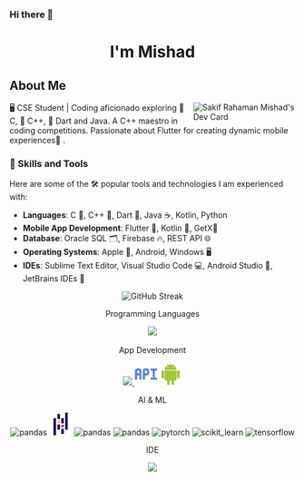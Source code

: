### Hi there 👋
<h1 align="center">I'm Mishad </h1>

## About Me
<a href="https://app.daily.dev/mishad">
  <img align="right" src="https://api.daily.dev/devcards/v2/BiRNXKnZuiWakM9C3B8TJ.png?type=default&r=8us" width="180" alt="Sakif Rahaman Mishad's Dev Card "/>
</a>

🖥️ CSE Student | Coding aficionado exploring 🤖 C, 🤖 C++, 🎯 Dart and Java. A C++ maestro in coding competitions. Passionate about Flutter for creating dynamic mobile experiences📱 .

### 🚀 Skills and Tools
Here are some of the 🛠️ popular tools and technologies I am experienced with:
- **Languages**: C 🔢, C++ 🤖, Dart 🎯, Java ☕, Kotlin, Python
- **Mobile App Development**: Flutter 📱, Kotlin 📱, GetX🚀
- **Database**: Oracle SQL 🗂️, Firebase 🔥, REST API 🌐
- **Operating Systems**: Apple 🍎, Android, Windows 🖥️
- **IDEs**: Sublime Text Editor, Visual Studio Code 💻, Android Studio 📱, JetBrains IDEs 🚀

<p align="center"> <img src="https://github-readme-streak-stats.herokuapp.com/?user=mishad01&theme=dark&hide_border=false" alt="GitHub Streak" /></p>


<p align="center">  Programming Languages</p>
<p align="center">
  <a href="https://skillicons.dev">
    <img src="https://skillicons.dev/icons?i=c,cpp,dart,java,python,kotlin,&theme=light" />
  </a>
</p>



 <p align="center">  App Development </p>
<p align="center">
  <a href="https://skillicons.dev">
    <img src="https://skillicons.dev/icons?i=flutter,firebase,git,sqlite&theme=light" />
  </a>
  <a href="https://www.tensorflow.org" target="_blank" rel="noreferrer" style="text-decoration: none;">
        <img
            src="assets/tech/api_integration.svg"
            alt="tensorflow"
            width="40"
            height="40" />
    </a>
  <a href="https://www.tensorflow.org" target="_blank" rel="noreferrer" style="text-decoration: none;">
        <img
            src="assets/tech/android.svg"
            alt="tensorflow"
            width="40"
            height="40" />
    </a>
</p>




<p align="center"> AI & ML</p>
<p  align="center">
    <a href="https://numpy.org/" target="_blank" rel="noreferrer" style="text-decoration: none;">
        <img
            src="https://numpy.org/images/logo.svg"
            alt="pandas"
            width="40"
            height="40" />
    </a>
    <a href="https://pandas.pydata.org/" target="_blank" rel="noreferrer" style="text-decoration: none;">
        <img
            src="https://raw.githubusercontent.com/devicons/devicon/2ae2a900d2f041da66e950e4d48052658d850630/icons/pandas/pandas-original.svg"
            alt="pandas"
            width="40"
            height="40" />
    </a>
  <a href="https://matplotlib.org/3.1.1/index.html" target="_blank" rel="noreferrer" style="text-decoration: none;">
        <img
            src="https://matplotlib.org/3.1.1/_static/logo2_compressed.svg"
            alt="pandas"
            width="40"
            height="40" />
    </a>
   <a href="https://seaborn.pydata.org/#" target="_blank" rel="noreferrer" style="text-decoration: none;">
        <img
            src="https://seaborn.pydata.org/_static/logo-wide-lightbg.svg"
            alt="pandas"
            width="40"
            height="40" />
    </a>
    <a href="https://pytorch.org/" target="_blank" rel="noreferrer" style="text-decoration: none;">
        <img
            src="https://www.vectorlogo.zone/logos/pytorch/pytorch-icon.svg"
            alt="pytorch"
            width="40"
            height="40" />
    </a>
    <a href="https://scikit-learn.org/" target="_blank" rel="noreferrer" style="text-decoration: none;">
        <img
            src="https://upload.wikimedia.org/wikipedia/commons/0/05/Scikit_learn_logo_small.svg"
            alt="scikit_learn"
            width="40"
            height="40" />
    </a>
    <a href="https://www.tensorflow.org" target="_blank" rel="noreferrer" style="text-decoration: none;">
        <img
            src="https://www.vectorlogo.zone/logos/tensorflow/tensorflow-icon.svg"
            alt="tensorflow"
            width="40"
            height="40" />
    </a>
  
</p>


<p align="center"> IDE </p>
<p align="center">
  <a href="https://skillicons.dev">
    <img src="https://skillicons.dev/icons?i=vscode,idea,pycharm,sublime&theme=light" />
  </a>
</p>


